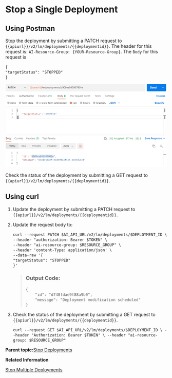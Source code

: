<!-- loio1fa895527bd64c6c878733e293da99dc -->

# Stop a Single Deployment



<a name="loio1fa895527bd64c6c878733e293da99dc__section_f2y_vbd_25b"/>

## Using Postman

Stop the deployment by submitting a PATCH request to `{{apiurl}}/v2/lm/deployments/{{deploymentid}}`. The header for this request is: `AI-Resource-Group: {YOUR-Resource-Group}`. The `Body` for this request is

```
{
"targetStatus": "STOPPED"
}
```

![](images/StopDeployment_f690e37.png)

Check the status of the deployment by submitting a GET request to `{{apiurl}}/v2/lm/deployments/{{deploymentid}}`.



<a name="loio1fa895527bd64c6c878733e293da99dc__section_dnd_s3d_25b"/>

## Using curl

1.  Update the deployment by submitting a PATCH request to `{{apiurl}}/v2/lm/deployments/{{deploymentid}}`.

2.  Update the request body to:

    ```
    curl --request PATCH $AI_API_URL/v2/lm/deployments/$DEPLOYMENT_ID \
    --header "authorization: Bearer $TOKEN" \
    --header "ai-resource-group: $RESOURCE_GROUP" \
    --header 'content-Type: application/json' \
    --data-raw '{
    "targetStatus": "STOPPED"
    }'
    
    ```

    > ### Output Code:  
    > ```
    > {
    >     "id": "d748fdae9f88a9b0",
    >     "message": "Deployment modification scheduled"
    > }
    > 
    > ```

3.  Check the status of the deployment by submitting a GET request to `{{apiurl}}/v2/lm/deployments/{{deploymentid}}`.

    ```
    curl --request GET $AI_API_URL/v2/lm/deployments/$DEPLOYMENT_ID \ --header "Authorization: Bearer $TOKEN" \ --header "ai-resource-group: $RESOURCE_GROUP"
    ```


**Parent topic:**[Stop Deployments](stop-deployments-b7d2577.md " ")

**Related Information**  


[Stop Multiple Deployments](stop-multiple-deployments-331cdf5.md "")


